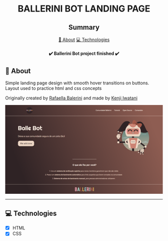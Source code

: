<H1 align="center">BALLERINI BOT LANDING PAGE</H1>

<h2 align="center">Summary</h2>

<p align="center">
    <a href="#about">📙 About</a>
    <a href="#technologies">💻 Technologies</a>
</p>

<h4 align="center">
   ✔️ Ballerini Bot project finished ✔️
</h4>

<H2 id="about">📙 About</H2>

<p>Simple landing page design with smooth hover transitions on buttons. Layout used to practice html and css concepts</p>
<p>Originally created by <a href="https://github.com/rafaballerini">Rafaella Balerini</a> and made by <a href="https://www.linkedin.com/in/kleverson-kenji-iwatani/">Kenji Iwatani</a></p>

<section align="center">
    <img alt="Ballerini Bot landing page overview" src="ballerini-bot-preview.png"/>
</section>

---

<H2 id="technologies">💻 Technologies</H2>

- [x] HTML
- [x] CSS
